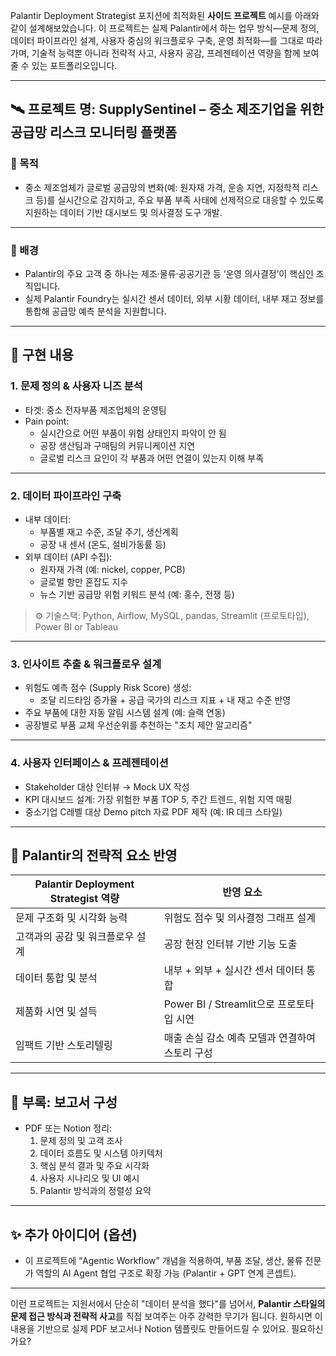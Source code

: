 Palantir Deployment Strategist 포지션에 최적화된 **사이드 프로젝트** 예시를 아래와 같이 설계해보았습니다. 이 프로젝트는 실제 Palantir에서 하는 업무 방식—문제 정의, 데이터 파이프라인 설계, 사용자 중심의 워크플로우 구축, 운영 최적화—를 그대로 따라가며, 기술적 능력뿐 아니라 전략적 사고, 사용자 공감, 프레젠테이션 역량을 함께 보여줄 수 있는 포트폴리오입니다.

---

## 🛰️ 프로젝트 명: **SupplySentinel – 중소 제조기업을 위한 공급망 리스크 모니터링 플랫폼**

### 🎯 목적
- 중소 제조업체가 글로벌 공급망의 변화(예: 원자재 가격, 운송 지연, 지정학적 리스크 등)를 실시간으로 감지하고, 주요 부품 부족 사태에 선제적으로 대응할 수 있도록 지원하는 데이터 기반 대시보드 및 의사결정 도구 개발.

---

### 🧩 배경
- Palantir의 주요 고객 중 하나는 제조·물류·공공기관 등 ‘운영 의사결정’이 핵심인 조직입니다.
- 실제 Palantir Foundry는 실시간 센서 데이터, 외부 시황 데이터, 내부 재고 정보를 통합해 공급망 예측 분석을 지원합니다.

---

## 🔧 구현 내용

### 1. **문제 정의 & 사용자 니즈 분석**
- 타겟: 중소 전자부품 제조업체의 운영팀
- Pain point:
  - 실시간으로 어떤 부품이 위험 상태인지 파악이 안 됨
  - 공장 생산팀과 구매팀의 커뮤니케이션 지연
  - 글로벌 리스크 요인이 각 부품과 어떤 연결이 있는지 이해 부족

---

### 2. **데이터 파이프라인 구축**
- 내부 데이터:
  - 부품별 재고 수준, 조달 주기, 생산계획
  - 공장 내 센서 (온도, 설비가동률 등)
- 외부 데이터 (API 수집):
  - 원자재 가격 (예: nickel, copper, PCB)
  - 글로벌 항만 혼잡도 지수
  - 뉴스 기반 공급망 위험 키워드 분석 (예: 홍수, 전쟁 등)

> ⚙️ 기술스택: Python, Airflow, MySQL, pandas, Streamlit (프로토타입), Power BI or Tableau

---

### 3. **인사이트 추출 & 워크플로우 설계**
- 위험도 예측 점수 (Supply Risk Score) 생성:
  - 조달 리드타임 증가율 + 공급 국가의 리스크 지표 + 내 재고 수준 반영
- 주요 부품에 대한 자동 알림 시스템 설계 (예: 슬랙 연동)
- 공장별로 부품 교체 우선순위를 추천하는 "조치 제안 알고리즘"

---

### 4. **사용자 인터페이스 & 프레젠테이션**
- Stakeholder 대상 인터뷰 → Mock UX 작성
- KPI 대시보드 설계: 가장 위험한 부품 TOP 5, 주간 트렌드, 위험 지역 매핑
- 중소기업 C레벨 대상 Demo pitch 자료 PDF 제작 (예: IR 데크 스타일)

---

## 📌 Palantir의 전략적 요소 반영
| Palantir Deployment Strategist 역량 | 반영 요소 |
|-------------------------------------|-------------|
| 문제 구조화 및 시각화 능력 | 위험도 점수 및 의사결정 그래프 설계 |
| 고객과의 공감 및 워크플로우 설계 | 공장 현장 인터뷰 기반 기능 도출 |
| 데이터 통합 및 분석 | 내부 + 외부 + 실시간 센서 데이터 통합 |
| 제품화 시연 및 설득 | Power BI / Streamlit으로 프로토타입 시연 |
| 임팩트 기반 스토리텔링 | 매출 손실 감소 예측 모델과 연결하여 스토리 구성 |

---

## 💼 부록: 보고서 구성
- PDF 또는 Notion 정리:
  1. 문제 정의 및 고객 조사
  2. 데이터 흐름도 및 시스템 아키텍처
  3. 핵심 분석 결과 및 주요 시각화
  4. 사용자 시나리오 및 UI 예시
  5. Palantir 방식과의 정렬성 요약

---

## ✨ 추가 아이디어 (옵션)
- 이 프로젝트에 “Agentic Workflow” 개념을 적용하여, 부품 조달, 생산, 물류 전문가 역할의 AI Agent 협업 구조로 확장 가능 (Palantir + GPT 연계 콘셉트).

---

이런 프로젝트는 지원서에서 단순히 "데이터 분석을 했다"를 넘어서, **Palantir 스타일의 문제 접근 방식과 전략적 사고**를 직접 보여주는 아주 강력한 무기가 됩니다. 원하시면 이 내용을 기반으로 실제 PDF 보고서나 Notion 템플릿도 만들어드릴 수 있어요. 필요하신가요?
